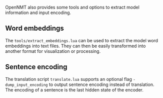 OpenNMT also provides some tools and options to extract model information and input encoding.

## Word embeddings

The `tools/extract_embeddings.lua` can be used to extract the model word embeddings into text files. They can then be easily transformed into another format for visualization or processing.

## Sentence encoding

The translation script `translate.lua` supports an optional flag `-dump_input_encoding` to output sentence encoding instead of translation. The encoding of a sentence is the last hidden state of the encoder.
